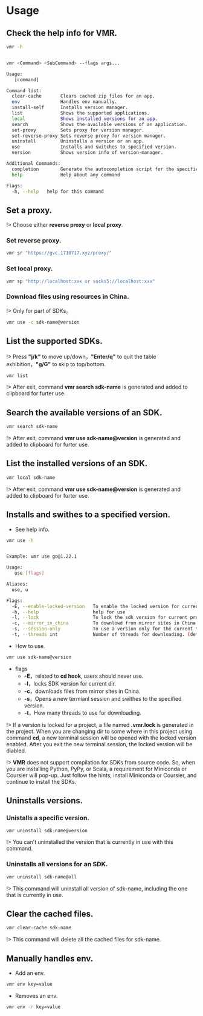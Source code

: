 # Usage

## Check the help info for VMR.

```bash
vmr -h


vmr <Command> <SubCommand> --flags args...

Usage:
   [command]

Command list: 
  clear-cache       Clears cached zip files for an app.
  env               Handles env manually.
  install-self      Installs version manager.
  list              Shows the supported applications.
  local             Shows installed versions for an app.
  search            Shows the available versions of an application.
  set-proxy         Sets proxy for version manager.
  set-reverse-proxy Sets reverse proxy for version manager.
  uninstall         Uninstalls a version or an app.
  use               Installs and switches to specified version.
  version           Shows version info of version-manager.

Additional Commands:
  completion        Generate the autocompletion script for the specified shell
  help              Help about any command

Flags:
  -h, --help   help for this command
```

## Set a proxy.

!> Choose either **reverse proxy** or **local proxy**.

### Set reverse proxy.

```bash
vmr sr "https://gvc.1710717.xyz/proxy/"
```

### Set local proxy.

```bash
vmr sp "http://localhost:xxx or socks5://localhost:xxx"
```

### Download files using resources in China.

!> Only for part of SDKs。
```bash
vmr use -c sdk-name@version
```

## List the supported SDKs.

!> Press **"j/k"** to move up/down，**"Enter/q"** to quit the table exhibition，**"g/G"** to skip to top/bottom.

```bash
vmr list
```
!> After exit, command **vmr search sdk-name** is generated and added to clipboard for furter use.

## Search the available versions of an SDK.

```bash
vmr search sdk-name
```
!> After exit, command **vmr use sdk-name@version** is generated and added to clipboard for furter use.

## List the installed versions of an SDK.

```bash
vmr local sdk-name
```
!> After exit, command **vmr use sdk-name@version** is generated and added to clipboard for furter use.

## Installs and swithes to a specified version.

- See help info.

```bash
vmr use -h


Example: vmr use go@1.22.1

Usage:
   use [flags]

Aliases:
  use, u

Flags:
  -E, --enable-locked-version   To enable the locked version for current project.
  -h, --help                    help for use
  -l, --lock                    To lock the sdk version for current project.
  -c, --mirror_in_china         To downlowd from mirror sites in China.
  -s, --session-only            To use a version only for the current terminal session.
  -t, --threads int             Number of threads for downloading. (default 1)
```

- How to use.

```bash
vmr use sdk-name@version
```

- flags
  - **-E**，related to **cd hook**, users should never use.
  - **-l**，locks SDK version for current dir.
  - **-c**，downloads files from mirror sites in China.
  - **-s**，Opens a new termianl session and swithes to the specified version.
  - **-t**，How many threads to use for downloading.

!> If a version is locked for a project, a file named **.vmr.lock** is generated in the project. When you are changing dir to some where in this project using command **cd**, a new terminal session will be opened with the locked version enabled. After you exit the new terminal session, the locked version will be diabled.

!> **VMR** does not support compilation for SDKs from source code. So, when you are installing Python, PyPy, or Scala, a requirement for Miniconda or Coursier will pop-up. Just follow the hints, install Miniconda or Coursier, and continue to install the SDKs.

## Uninstalls versions.

### Unistalls a specific version.

```bash
vmr uninstall sdk-name@version
```
!> You can't uninstalled the version that is currently in use with this command.

### Uninstalls all versions for an SDK.

```bash
vmr uninstall sdk-name@all
```
!> This command will uninstall all version of sdk-name, including the one that is currently in use.

## Clear the cached files.

```bash
vmr clear-cache sdk-name
```
    
!> This command will delete all the cached files for sdk-name.

## Manually handles env.

- Add an env.

```bash
vmr env key=value
```

- Removes an env.

```bash
vmr env -r key=value
```
